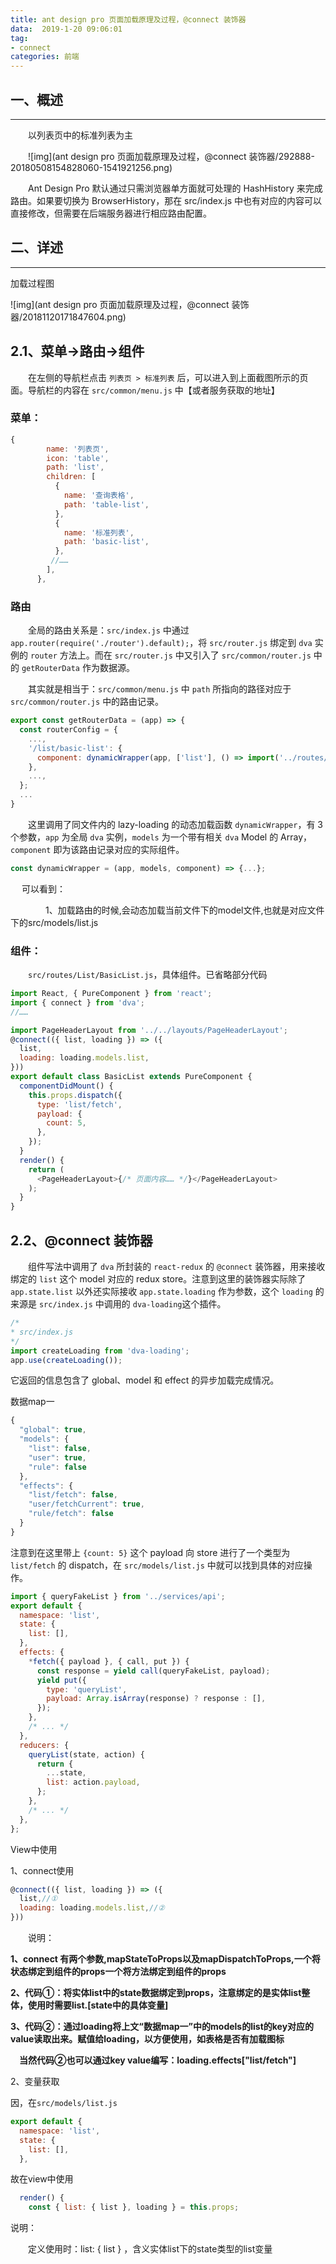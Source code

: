 ```yaml
---
title: ant design pro 页面加载原理及过程，@connect 装饰器
data:  2019-1-20 09:06:01
tag:
- connect
categories: 前端
---
```


## 一、概述

------

　　以列表页中的标准列表为主

　　![img](ant design pro 页面加载原理及过程，@connect 装饰器/292888-20180508154828060-1541921256.png)

　　Ant Design Pro 默认通过只需浏览器单方面就可处理的 HashHistory 来完成路由。如果要切换为 BrowserHistory，那在 src/index.js 中也有对应的内容可以直接修改，但需要在后端服务器进行相应路由配置。

## 二、详述

------

加载过程图

![img](ant design pro 页面加载原理及过程，@connect 装饰器/20181120171847604.png)

 

## 2.1、菜单→路由→组件

　　在左侧的导航栏点击 `列表页 > 标准列表` 后，可以进入到上面截图所示的页面。导航栏的内容在 `src/common/menu.js` 中【或者服务获取的地址】

### 菜单：

```javascript
{
        name: '列表页',
        icon: 'table',
        path: 'list',
        children: [
          {
            name: '查询表格',
            path: 'table-list',
          },
          {
            name: '标准列表',
            path: 'basic-list',
          },
         //……   
        ],
      },
```

### 路由

　　全局的路由关系是：`src/index.js` 中通过 `app.router(require('./router').default);`，将 `src/router.js` 绑定到 `dva` 实例的 `router` 方法上。而在 `src/router.js` 中又引入了 `src/common/router.js` 中的 `getRouterData` 作为数据源。

　　其实就是相当于：`src/common/menu.js` 中 `path` 所指向的路径对应于 `src/common/router.js` 中的路由记录。

```javascript
export const getRouterData = (app) => {
  const routerConfig = {
    ...,
    '/list/basic-list': {
      component: dynamicWrapper(app, ['list'], () => import('../routes/List/BasicList')),
    },
    ...,
  };
  ...
}
```

　　这里调用了同文件内的 lazy-loading 的动态加载函数 `dynamicWrapper`，有 3 个参数，`app` 为全局 `dva` 实例，`models` 为一个带有相关 `dva` Model 的 Array，`component` 即为该路由记录对应的实际组件。 

```javascript
const dynamicWrapper = (app, models, component) => {...};
```

　   可以看到：

　　　　1、加载路由的时候,会动态加载当前文件下的model文件,也就是对应文件下的src/models/list.js

### 组件：

　　`src/routes/List/BasicList.js`，具体组件。已省略部分代码

```javascript
import React, { PureComponent } from 'react';
import { connect } from 'dva';
//……

import PageHeaderLayout from '../../layouts/PageHeaderLayout';
@connect(({ list, loading }) => ({
  list,
  loading: loading.models.list,
}))
export default class BasicList extends PureComponent {
  componentDidMount() {
    this.props.dispatch({
      type: 'list/fetch',
      payload: {
        count: 5,
      },
    });
  }
  render() {
    return (
      <PageHeaderLayout>{/* 页面内容…… */}</PageHeaderLayout>
    );
  }
}
```

## 2.2、@connect 装饰器

　　组件写法中调用了 `dva` 所封装的 `react-redux` 的 `@connect` 装饰器，用来接收绑定的 `list` 这个 model 对应的 redux store。注意到这里的装饰器实际除了 `app.state.list` 以外还实际接收 `app.state.loading` 作为参数，这个 `loading` 的来源是 `src/index.js` 中调用的 `dva-loading`这个插件。

```javascript
/*
* src/index.js
*/
import createLoading from 'dva-loading';
app.use(createLoading());
```

它返回的信息包含了 global、model 和 effect 的异步加载完成情况。

数据map一

```javascript
{
  "global": true,
  "models": {
    "list": false,
    "user": true,
    "rule": false
  },
  "effects": {
    "list/fetch": false,
    "user/fetchCurrent": true,
    "rule/fetch": false
  }
}
```

注意到在这里带上 `{count: 5}` 这个 payload 向 store 进行了一个类型为 `list/fetch` 的 dispatch，在 `src/models/list.js` 中就可以找到具体的对应操作。 

```javascript
import { queryFakeList } from '../services/api';
export default {
  namespace: 'list',
  state: {
    list: [],
  },
  effects: {
    *fetch({ payload }, { call, put }) {
      const response = yield call(queryFakeList, payload);
      yield put({
        type: 'queryList',
        payload: Array.isArray(response) ? response : [],
      });
    },
    /* ... */
  },
  reducers: {
    queryList(state, action) {
      return {
        ...state,
        list: action.payload,
      };
    },
    /* ... */
  },
};
```

View中使用

1、connect使用

```javascript
@connect(({ list, loading }) => ({
  list,//①
  loading: loading.models.list,//②
}))
```

　　说明：

**1、connect 有两个参数,mapStateToProps以及mapDispatchToProps,一个将状态绑定到组件的props一个将方法绑定到组件的props**

**2、代码①：将实体list中的state数据绑定到props，注意绑定的是实体list整体，使用时需要list.[state中的具体变量]**

**3、代码②：通过loading将上文“数据map一”中的models的list的key对应的value读取出来。赋值给loading，以方便使用，如表格是否有加载图标**

　**当然代码②也可以通过key value编写：loading.effects["list/fetch"]**

2、变量获取

因，在`src/models/list.js`

```javascript
export default {
  namespace: 'list',
  state: {
    list: [],
  },
```

故在view中使用

```javascript
  render() {
    const { list: { list }, loading } = this.props;
```

说明：

　　定义使用时：list: { list }  ，含义实体list下的state类型的list变量